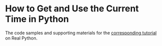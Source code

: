 # How to Get and Use the Current Time in Python

The code samples and supporting materials for the [corresponding tutorial](https://realpython.com/python-get-current-time/) on Real Python.
